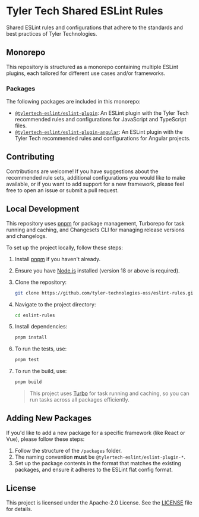 # Tyler Tech Shared ESLint Rules

Shared ESLint rules and configurations that adhere to the standards and best practices of Tyler Technologies.

## Monorepo

This repository is structured as a monorepo containing multiple ESLint plugins, each tailored for different use cases and/or frameworks.

### Packages

The following packages are included in this monorepo:

- [`@tylertech-eslint/eslint-plugin`](./packages/eslint-plugin): An ESLint plugin with the Tyler Tech recommended rules and configurations for JavaScript and TypeScript files.
- [`@tylertech-eslint/eslint-plugin-angular`](./packages/eslint-plugin-angular): An ESLint plugin with the Tyler Tech recommended rules and configurations for Angular projects.

## Contributing

Contributions are welcome! If you have suggestions about the recommended rule sets, additional configurations you would like to make available, or if you want to add
support for a new framework, please feel free to open an issue or submit a pull request.

## Local Development

This repository uses [pnpm](https://pnpm.io/) for package management, Turborepo for task running and caching, and Changesets CLI for managing release versions and changelogs.

To set up the project locally, follow these steps:

1. Install [pnpm](https://pnpm.io/installation) if you haven't already.
2. Ensure you have [Node.js](https://nodejs.org/) installed (version 18 or above is required).
3. Clone the repository:
   ```bash
   git clone https://github.com/tyler-technologies-oss/eslint-rules.git
   ```
4. Navigate to the project directory:
   ```bash
   cd eslint-rules
   ```
5. Install dependencies:
   ```bash
   pnpm install
   ```
6. To run the tests, use:
   ```bash
   pnpm test
   ```
7. To run the build, use:
   ```bash
   pnpm build
   ```

   > This project uses [Turbo](https://turbo.build/) for task running and caching, so you can run tasks across all packages efficiently.

## Adding New Packages

If you'd like to add a new package for a specific framework (like React or Vue), please follow these steps:

1. Follow the structure of the `/packages` folder.
2. The naming convention **must** be `@tylertech-eslint/eslint-plugin-*`.
3. Set up the package contents in the format that matches the existing packages, and ensure it adheres to the ESLint flat config format.

## License

This project is licensed under the Apache-2.0 License. See the [LICENSE](./LICENSE) file for details.
